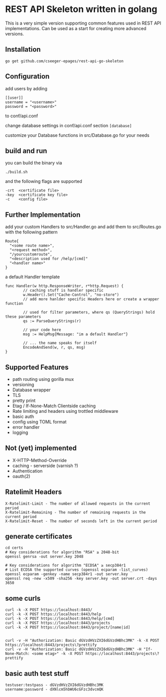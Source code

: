 # REST API Skeleton written in golang

This is a very simple version supporting common features used in REST API implementations. 
Can be used as a start for creating more advanced versions.

## Installation
```
go get github.com/cseeger-epages/rest-api-go-skeleton
```

## Configuration
add users by adding
```
[[user]]
username = "<username>"
password = "<password>"
```

to conf/api.conf

change database settings in
conf/api.conf section `[database]`

customize your Database functions in src/Database.go for your needs

## build and run
you can build the binary via
```
./build.sh
```
and the following flags are supported
```
-crt  <certificate file>
-key  <certificate key file>
-c    <config file>
```

## Further Implementation
add your custom Handlers to src/Handler.go and add them to src/Routes.go with the following pattern
```
Route{
  "<some route name>",
  "<request method>",
  "/yourcustomroute",
  "<description used for /help/[cmd]"
  "<handler name>"
}
```

a default Handler template

```
func Handler(w http.ResponseWriter, r*http.Request) {
        // caching stuff is handler specific
        w.Header().Set("Cache-Control", "no-store")
        // add more hanlder specific Headers here or create a wrapper function
  
        // used for filter parameters, where qs (QueryStrings) hold these parameters
        qs := ParseQueryStrings(r)

        // your code here
        msg := HelpMsg{Message: "im a default Handler"}

        // ... the name speaks for itself
        EncodeAndSend(w, r, qs, msg)
}
```

## Supported Features
- path routing using gorilla mux
- versioning
- Database wrapper 
- TLS
- pretty print
- Etag / If-None-Match Clientside caching
- Rate limiting and headers using trottled middleware
- basic auth
- config using TOML format
- error handler
- logging

## Not (yet) implemented
- X-HTTP-Method-Override
- caching - serverside (varnish ?)
- Authentication
- oauth(2) 

## Ratelimit Headers
```
X-Ratelimit-Limit - The number of allowed requests in the current period
X-Ratelimit-Remaining - The number of remaining requests in the current period
X-Ratelimit-Reset - The number of seconds left in the current period
```

## generate certificates
```
cd certs
# Key considerations for algorithm "RSA" ≥ 2048-bit
openssl genrsa -out server.key 2048

# Key considerations for algorithm "ECDSA" ≥ secp384r1
# List ECDSA the supported curves (openssl ecparam -list_curves)
openssl ecparam -genkey -name secp384r1 -out server.key
openssl req -new -x509 -sha256 -key server.key -out server.crt -days 3650
```

## some curls
```
curl -k -X POST https://localhost:8443/
curl -k -X POST https://localhost:8443/help
curl -k -X POST https://localhost:8443/help/[cmd]
curl -k -X POST https://localhost:8443/projects
curl -k -X POST https://localhost:8443/project/[name|id]


curl -v -H "Authorization: Basic dGVzdHVzZXI6dGVzdHBhc3MK" -k -X POST https://localhost:8443/projects\?prettify
curl -v -H "Authorization: Basic dGVzdHVzZXI6dGVzdHBhc3MK" -H "If-None-Match: <some etag>" -k -X POST https://localhost:8443/projects\?prettify
```

## basic auth test stuff
```
testuser:testpass - dGVzdHVzZXI6dGVzdHBhc3MK
username:password - dXNlcm5hbWU6cGFzc3dvcmQK
```
